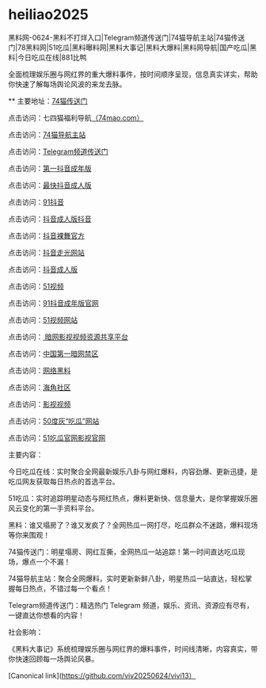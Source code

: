 # heiliao2025
黑料网-0624-黑料不打烊入口|Telegram频道传送门|74猫导航主站|74猫传送门|78黑料网|51吃瓜|黑料曝料网|黑料大事记|黑料大爆料|黑料网导航|国产吃瓜|黑料|今日吃瓜在线|881比鸭

全面梳理娱乐圈与网红界的重大爆料事件，按时间顺序呈现，信息真实详实，帮助你快速了解每场舆论风波的来龙去脉。


** 主要地址：<a href="https://74mao.com/">74猫传送门</a>

点击访问：七四猫福利导航<a href="https://74mao.com/">（74mao.com）</a>

点击访问：<a href="https://74mao.com/">74猫导航主站</a>

点击访问：<a href="https://74mao.com/">Telegram频道传送门</a>

点击访问：<a href="https://dy5-11.pages.dev/">第一抖音成年版</a>

点击访问：<a href="https://dy6-11.pages.dev/">最快抖音成人版</a>

点击访问：<a href="https://dy7-11.pages.dev/">91抖音</a>

点击访问：<a href="https://dy8-11.pages.dev/">抖音成人版抖音</a>

点击访问：<a href="https://dy9-11.pages.dev/">抖音裸舞官方</a>

点击访问：<a href="https://dy10-11.pages.dev/">抖音走光网站</a>

点击访问：<a href="https://dy1-12.pages.dev/">抖音成人版</a>

点击访问：<a href="https://hj-842.pages.dev/">51视频</a>

点击访问：<a href="https://dy2-12.pages.dev/">91抖音成年版官网</a>

点击访问：<a href="https://hj-840.pages.dev/">51视频网站</a>

点击访问：<a href="https://aw3-17.pages.dev/"> 暗网影视视频资源共享平台</a>

点击访问：<a href="https://aw4-17.pages.dev/">中国第一暗网禁区</a>

点击访问：<a href="https://aw1-04.pages.dev/">网络黑料</a>

点击访问：<a href="https://aw2-04.pages.dev/">海角社区</a>

点击访问：<a href="https://aw3-04.pages.dev/">影视视频</a>

点击访问：<a href="https://pi1-01.pages.dev/">50度灰“吃瓜”网站</a>

点击访问：<a href="https://ji333.pages.dev/">51吃瓜官网影视官网</a>

主要内容：

今日吃瓜在线：实时聚合全网最新娱乐八卦与网红爆料，内容劲爆、更新迅捷，是吃瓜网友获取每日热点的首选平台。

51吃瓜：实时追踪明星动态与网红热点，爆料更新快、信息量大，是你掌握娱乐圈风云变化的第一手资料平台。

黑料：谁又塌房了？谁又发疯了？全网热瓜一网打尽，吃瓜群众不迷路，爆料现场等你来围观！


74猫传送门：明星塌房、网红互撕，全网热瓜一站追踪！第一时间直达吃瓜现场，爆点一个不漏！

74猫导航主站：聚合全网爆料，实时更新新鲜八卦，明星热瓜一站直达，轻松掌握每日热点，不错过每一个看点！

Telegram频道传送门：精选热门 Telegram 频道，娱乐、资讯、资源应有尽有，一键直达你想看的内容！

社会影响：

《黑料大事记》系统梳理娱乐圈与网红界的爆料事件，时间线清晰，内容真实，带你快速回顾每一场舆论风暴。

[Canonical link](https://github.com/viv20250624/vivi13）
